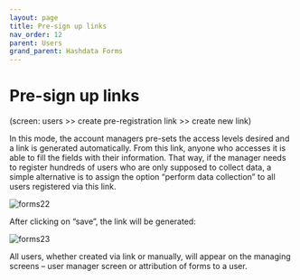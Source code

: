 ```yaml
---
layout: page
title: Pre-sign up links
nav_order: 12
parent: Users
grand_parent: Hashdata Forms
---
```

# Pre-sign up links
(screen: users >> create pre-registration link >> 
create new link)

In this mode, the account managers pre-sets the access 
levels desired and a link is generated automatically. 
From this link, anyone who accesses it is able to fill 
the fields with their information. That way, if the 
manager needs to register hundreds of users who are 
only supposed to collect data, a simple alternative is 
to assign the option “perform data collection” to all 
users registered via this link. 


![forms22](/forms/en/assets/images/forms22.png)

After clicking on “save”, the link will be generated:

![forms23](/forms/en/assets/images/forms23.png)

All users, whether created via link or manually, 
will appear on the managing screens – user manager 
screen or attribution of forms to a user. 
